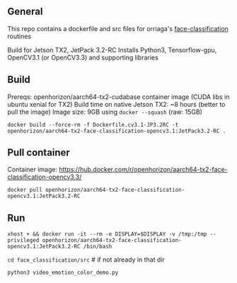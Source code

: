 ## General
This repo contains a dockerfile and src files for orriaga's [face-classification](https://github.com/oarriaga/face_classification) routines

Build for Jetson TX2, JetPack 3.2-RC
Installs Python3, Tensorflow-gpu, OpenCV3.1 (or OpenCV3.3) and supporting libraries

## Build
Prereqs: openhorizon/aarch64-tx2-cudabase container image (CUDA libs in ubuntu xenial for TX2)
Build time on native Jetson TX2: ~8 hours (better to pull the image) 
Image size: 9GB using `docker --squash` (raw: 15GB)

`docker build --force-rm -f Dockerfile.cv3.1-JP3.2RC -t openhorizon/aarch64-tx2-face-classification-opencv3.1:JetPack3.2-RC .`

## Pull container
Container image: https://hub.docker.com/r/openhorizon/aarch64-tx2-face-classification-opencv3.3/

`docker pull openhorizon/aarch64-tx2-face-classification-opencv3.1:JetPack3.2-RC`

## Run
`xhost + && docker run -it --rm -e DISPLAY=$DISPLAY -v /tmp:/tmp --privileged openhorizon/aarch64-tx2-face-classification-opencv3.1:JetPack3.2-RC /bin/bash`

`cd face_classification/src`   # if not already in that dir

`python3 video_emotion_color_demo.py`

